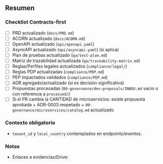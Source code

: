 ## Resumen

### Checklist Contracts-first
- [ ] PRD actualizado (`docs/PRD.md`)
- [ ] ACORN actualizado (`docs/ACORN.md`)
- [ ] OpenAPI actualizado (`api/openapi.yaml`)
- [ ] AsyncAPI actualizado (`api/asyncapi.yaml`) (si aplica)
- [ ] Plan de pruebas actualizado (`qa/test-plan.md`)
- [ ] Matriz de trazabilidad actualizada (`qa/traceability-matrix.md`)
- [ ] Reglas/Perfiles legales actualizados (`compliance/legal/`)
- [ ] Reglas PDP actualizadas (`compliance/PDP.md`)
- [ ] PEP impactados validados (`compliance/PEP.md`)
- [ ] ADR agregado/actualizado (si es decisión significativa)
- [ ] Propuestas procesadas (`00-governance/dev-proposals/INBOX.md` vacío o con referencia a `processed/`)
 - [ ] Si el PR cambia la CANTIDAD de microservicios: existe propuesta aprobada + ADR-0003 respetado + `00-governance/microservices/catalog.md` actualizado

### Contexto obligatorio
- `tenant_id` y `local_country` contemplados en endpoints/eventos.

### Notas
- Enlaces a evidencias/Drive:
